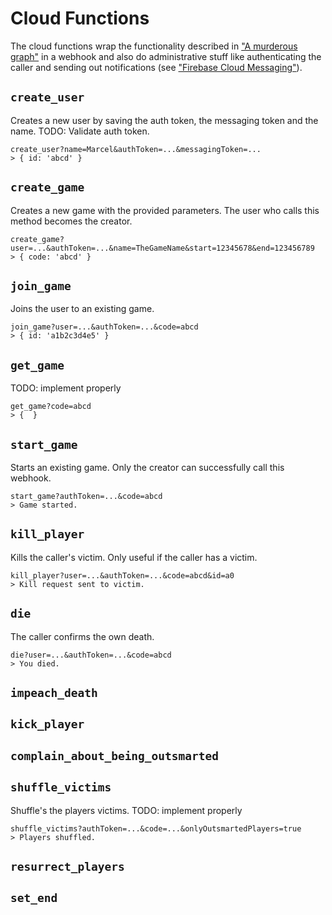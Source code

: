 # Cloud Functions

The cloud functions wrap the functionality described in ["A murderous graph"](murderous_graph.md) in a webhook and also do administrative stuff like authenticating the caller and sending out notifications (see ["Firebase Cloud Messaging"](cloud_messaging.md)).

## `create_user`

Creates a new user by saving the auth token, the messaging token and the name.
TODO: Validate auth token.

```url
create_user?name=Marcel&authToken=...&messagingToken=...
> { id: 'abcd' }
```

## `create_game`

Creates a new game with the provided parameters.
The user who calls this method becomes the creator.

```url
create_game?user=...&authToken=...&name=TheGameName&start=12345678&end=123456789
> { code: 'abcd' }
```

## `join_game`

Joins the user to an existing game.

```url
join_game?user=...&authToken=...&code=abcd
> { id: 'a1b2c3d4e5' }
```

## `get_game`

TODO: implement properly

```url
get_game?code=abcd
> {  }
```

## `start_game`

Starts an existing game.
Only the creator can successfully call this webhook.

```url
start_game?authToken=...&code=abcd
> Game started.
```

## `kill_player`

Kills the caller's victim.
Only useful if the caller has a victim.

```url
kill_player?user=...&authToken=...&code=abcd&id=a0
> Kill request sent to victim.
```

## `die`

The caller confirms the own death.

```url
die?user=...&authToken=...&code=abcd
> You died.
```

## `impeach_death`

## `kick_player`

## `complain_about_being_outsmarted`

## `shuffle_victims`

Shuffle's the players victims.
TODO: implement properly

```url
shuffle_victims?authToken=...&code=...&onlyOutsmartedPlayers=true
> Players shuffled.
```

## `resurrect_players`

## `set_end`
